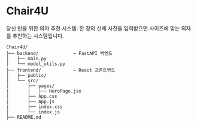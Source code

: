 # Chair4U
당신 만을 위한 의자 추천 시스템: 한 장의 신체 사진을 입력받으면 사이즈에 맞는 의자를 추천하는 시스템입니다.
```
Chair4U/
├── backend/             ← FastAPI 백엔드
│   ├── main.py
│   └── model_utils.py
├── frontend/            ← React 프론트엔드
│   ├── public/
│   └── src/
|       ├── pages/
|       |   ├── HeroPage.jsx
│       ├── App.css
|       ├── App.js
|       ├── index.css
│       └── index.js
├── README.md
```
